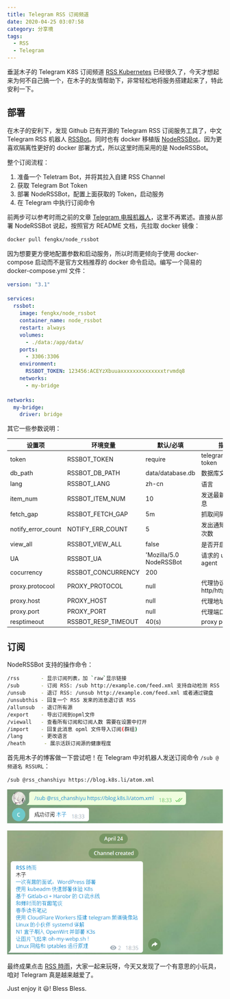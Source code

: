 ```yaml
---
title: Telegram RSS 订阅频道
date: 2020-04-25 03:07:58
category: 分享境
tags:
  - RSS
  - Telegram
---
```


垂涎木子的 Telegram K8S 订阅频道 [RSS Kubernetes](https://t.me/rss_kubernetes) 已经很久了，今天才想起来为何不自己搞一个，在木子的友情帮助下，非常轻松地将服务搭建起来了，特此安利一下。

## 部署

在木子的安利下，发现 Github 已有开源的 Telegram RSS 订阅服务工具了，中文 Telegram RSS 机器人 [RSSBot](https://github.com/iovxw/rssbot/)。同时也有 docker 移植版 [NodeRSSBot](https://github.com/fengkx/NodeRSSBot)。因为更喜欢隔离性更好的 docker 部署方式，所以这里时雨采用的是 NodeRSSBot。

整个订阅流程：

1. 准备一个 Teletram Bot，并将其拉入自建 RSS Channel
2. 获取 Telegram Bot Token
3. 部署 NodeRSSBot，配置上面获取的 Token，启动服务
4. 在 Telegram 中执行订阅命令

前两步可以参考时雨之前的文章 [Telegram 电报机器人](https://chanshiyu.com/#/post/108)，这里不再累述。直接从部署 NodeRSSBot 说起，按照官方 README 文档，先拉取 docker 镜像：

```sh
docker pull fengkx/node_rssbot
```

因为想要更方便地配置参数和启动服务，所以时雨更倾向于使用 docker-compose 启动而不是官方文档推荐的 docker 命令启动。编写一个简易的 docker-compose.yml 文件：

```yml
version: "3.1"

services:
  rssbot:
    image: fengkx/node_rssbot
    container_name: node_rssbot
    restart: always
    volumes:
      - ./data:/app/data/
    ports:
      - 3306:3306
    environment:
      RSSBOT_TOKEN: 123456:ACEYzXbuuaxxxxxxxxxxxxxxtrvmdq8
    networks:
      - my-bridge

networks:
  my-bridge:
    driver: bridge
```

其它一些参数说明：

| 设置项             | 环境变量            | 默认/必填               | 描述                      |
| ------------------ | ------------------- | ----------------------- | ------------------------- |
| token              | RSSBOT_TOKEN        | require                 | telegram bot token        |
| db_path            | RSSBOT_DB_PATH      | data/database.db        | 数据库文件路径            |
| lang               | RSSBOT_LANG         | zh-cn                   | 语言                      |
| item_num           | RSSBOT_ITEM_NUM     | 10                      | 发送最新几条信息          |
| fetch_gap          | RSSBOT_FETCH_GAP    | 5m                      | 抓取间隔                  |
| notify_error_count | NOTIFY_ERR_COUNT    | 5                       | 发出通知的错误次数        |
| view_all           | RSSBOT_VIEW_ALL     | false                   | 是否开启                  |
| UA                 | RSSBOT_UA           | 'Mozilla/5.0 NodeRSSBot | 请求的 user-agent         |
| cocurrency         | RSSBOT_CONCURRENCY  | 200                     |                           |
| proxy.protocool    | PROXY_PROTOCOL      | null                    | 代理协议 http/https/socks |
| proxy.host         | PROXY_HOST          | null                    | 代理地址                  |
| proxy.port         | PROXY_PORT          | null                    | 代理端口                  |
| resptimeout        | RSSBOT_RESP_TIMEOUT | 40(s)                   | proxy port                |

## 订阅

NodeRSSBot 支持的操作命令：

```sh
/rss       - 显示订阅列表，加 `raw`显示链接
/sub       - 订阅 RSS: /sub http://example.com/feed.xml 支持自动检测 RSS feed
/unsub     - 退订 RSS: /unsub http://example.com/feed.xml 或者通过键盘
/unsubthis - 回复一个 RSS 发来的消息退订该 RSS
/allunsub  - 退订所有源
/export    - 导出订阅到opml文件
/viewall   - 查看所有订阅和订阅人数 需要在设置中打开
/import    - 回复此消息 opml 文件导入订阅(群组)
/lang      - 更改语言
/heath      - 展示活跃订阅源的健康程度
```

首先用木子的博客做一下尝试吧！在 Telegram 中对机器人发送订阅命令 `/sub @频道名 RSSURL`：

```sh
/sub @rss_chanshiyu https://blog.k8s.li/atom.xml
```

![订阅RSS](/IMAGES/Telegram-RSS-订阅频道/订阅RSS.png)

![订阅大成功](/IMAGES/Telegram-RSS-订阅频道/订阅大成功.png)

最终成果点击 [RSS 時雨](https://t.me/rss_chanshiyu)，大家一起来玩呀，今天又发现了一个有意思的小玩具，咱对 Telegram 真是越来越爱了。

Just enjoy it 😃! Bless Bless.
